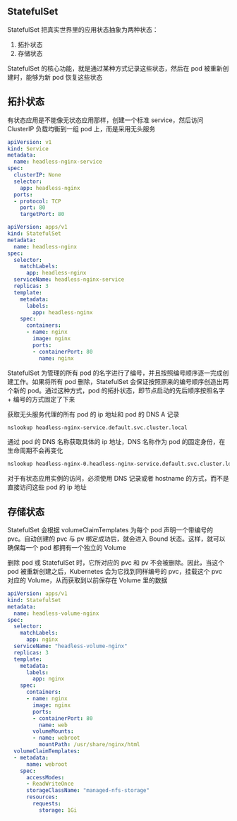 ## StatefulSet
StatefulSet 把真实世界里的应用状态抽象为两种状态：
1. 拓扑状态
2. 存储状态

StatefulSet 的核心功能，就是通过某种方式记录这些状态，然后在 pod 被重新创建时，能够为新 pod 恢复这些状态


## 拓扑状态
有状态应用是不能像无状态应用那样，创建一个标准 service，然后访问 ClusterIP 负载均衡到一组 pod 上，而是采用无头服务

```yaml
apiVersion: v1
kind: Service
metadata:
  name: headless-nginx-service
spec:
  clusterIP: None
  selector:
    app: headless-nginx
  ports:
  - protocol: TCP
    port: 80
    targetPort: 80
```

```yaml
apiVersion: apps/v1
kind: StatefulSet
metadata:
  name: headless-nginx
spec:
  selector:
    matchLabels:
      app: headless-nginx
  serviceName: headless-nginx-service
  replicas: 3
  template:
    metadata:
      labels:
        app: headless-nginx
    spec:
      containers:
      - name: nginx
        image: nginx
        ports:
        - containerPort: 80
          name: nginx
```

StatefulSet 为管理的所有 pod 的名字进行了编号，并且按照编号顺序逐一完成创建工作。如果将所有 pod 删除，StatefulSet 会保证按照原来的编号顺序创造出两个新的 pod。通过这种方式，pod 的拓扑状态，即节点启动的先后顺序按照名字 + 编号的方式固定了下来

获取无头服务代理的所有 pod 的 ip 地址和 pod 的 DNS A 记录
```sh
nslookup headless-nginx-service.default.svc.cluster.local
```

通过 pod 的 DNS 名称获取具体的 ip 地址，DNS 名称作为 pod 的固定身份，在生命周期不会再变化
```sh
nslookup headless-nginx-0.headless-nginx-service.default.svc.cluster.local
```

对于有状态应用实例的访问，必须使用 DNS 记录或者 hostname 的方式，而不是直接访问这些 pod 的 ip 地址


## 存储状态
StatefulSet 会根据 volumeClaimTemplates 为每个 pod 声明一个带编号的 pvc。自动创建的 pvc 与 pv 绑定成功后，就会进入 Bound 状态。这样，就可以确保每一个 pod 都拥有一个独立的 Volume

删除 pod 或 StatefulSet 时，它所对应的 pvc 和 pv 不会被删除。因此，当这个 pod 被重新创建之后，Kubernetes 会为它找到同样编号的 pvc，挂载这个 pvc 对应的 Volume，从而获取到以前保存在 Volume 里的数据

```yaml
apiVersion: apps/v1
kind: StatefulSet
metadata:
  name: headless-volume-nginx
spec:
  selector:
    matchLabels:
      app: nginx 
  serviceName: "headless-volume-nginx"
  replicas: 3 
  template:
    metadata:
      labels:
        app: nginx
    spec:
      containers:
      - name: nginx
        image: nginx 
        ports:
        - containerPort: 80
          name: web
        volumeMounts:
        - name: webroot
          mountPath: /usr/share/nginx/html
  volumeClaimTemplates:
  - metadata:
      name: webroot
    spec:
      accessModes:
      - ReadWriteOnce
      storageClassName: "managed-nfs-storage"
      resources:
        requests:
          storage: 1Gi
```